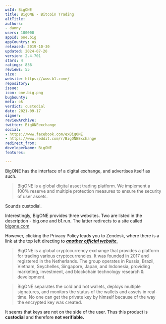 ```yaml
---
wsId: BigONE
title: BigONE - Bitcoin Trading
altTitle: 
authors:
- danny
users: 100000
appId: one.big
appCountry: us
released: 2019-10-30
updated: 2024-07-20
version: 2.4.701
stars: 4
ratings: 836
reviews: 55
size: 
website: https://www.b1.zone/
repository: 
issue: 
icon: one.big.png
bugbounty: 
meta: ok
verdict: custodial
date: 2021-09-17
signer: 
reviewArchive: 
twitter: BigONEexchange
social:
- https://www.facebook.com/exBigONE
- https://www.reddit.com/r/BigONEExchange
redirect_from: 
developerName: BigONE
features: 

---
```


BigONE has the interface of a digital exchange, and advertises itself as such.

> BigONE is a global digital asset trading platform. We implement a 100% reserve and multiple protection measures to ensure the security of user assets.

Sounds custodial.

Interestingly, BigONE provides three websites. Two are listed in the description - big.one and b1.run. The latter redirects to a site called [bigone.com](https://www.bigone.com)

However, clicking the Privacy Policy leads you to Zendesk, where there is a link at the top left directing to [***another official website.***](https://www.b1.zone/en)
> BigONE is a global cryptocurrency exchange that provides a platform for trading various cryptocurrencies. It was founded in 2017 and registered in the Netherlands. The group operates in Russia, Brazil, Vietnam, Seychelles, Singapore, Japan, and Indonesia, providing marketing, investment, and blockchain technology research & development.

> BigONE separates the cold and hot wallets, deploys multiple signatures, and monitors the status of the wallets and assets in real-time. No one can get the private key by himself because of the way the encrypted key was created.

It seems that keys are not on the side of the user. Thus this product is **custodial** and therefore **not verifiable.**